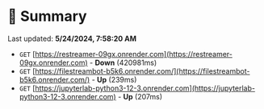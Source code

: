 # 📖 Summary
Last updated: **5/24/2024, 7:58:20 AM**

- `GET` [https://restreamer-09gx.onrender.com](https://restreamer-09gx.onrender.com) - **Down** (420981ms)
- `GET` [https://filestreambot-b5k6.onrender.com/](https://filestreambot-b5k6.onrender.com/) - **Up** (239ms)
- `GET` [https://jupyterlab-python3-12-3.onrender.com](https://jupyterlab-python3-12-3.onrender.com) - **Up** (207ms)
